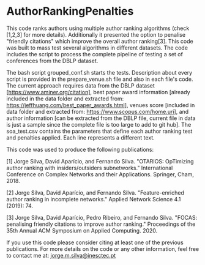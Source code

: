 # AuthorRankingPenalties

This code ranks authors using multiple author ranking algorithms (check [1,2,3] for more details). Additionally it presented the option to penalise "friendly citations" which improve the overall author ranking[3]. This code was built to mass test several algorithms in different datasets. The code includes the script to process the complete pipeline of testing a set of conferences from the DBLP dataset. 

The bash script grouped_conf.sh starts the tests. Description about every script is provided in the prepare_venue.sh file and also in each file's code. The current approach requires data from the DBLP dataset [https://www.aminer.org/citation], best paper award information [already included in the data folder and extracted from: https://jeffhuang.com/best_paper_awards.html], venues score [included in data folder and extracted from: https://www.scopus.com/home.uri], and author information [can be extracted from the DBLP file, current file in data is just a sample since the complete file is too large to add to git hub]. The soa_test.csv contains the parameters that define each author ranking test and penalties applied. Each line represents a different text.


This code was used to produce the following publications:

[1] Jorge Silva, David Aparício, and Fernando Silva. "OTARIOS: OpTimizing author ranking with insiders/outsiders subnetworks." International Conference on Complex Networks and their Applications. Springer, Cham, 2018.

[2] Jorge Silva, David Aparício, and Fernando Silva. "Feature-enriched author ranking in incomplete networks." Applied Network Science 4.1 (2019): 74.

[3] Jorge Silva, David Aparício, Pedro Ribeiro, and Fernando Silva. "FOCAS: penalising friendly citations to improve author ranking." Proceedings of the 35th Annual ACM Symposium on Applied Computing. 2020.



If you use this code please consider citing at least one of the previous publications. For more details on the code or any other information, feel free to contact me at: jorge.m.silva@inesctec.pt
